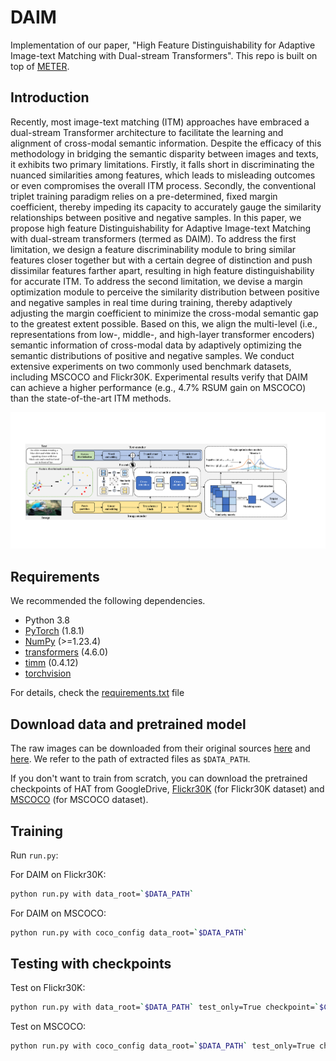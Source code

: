 # DAIM
Implementation of our paper, "High Feature Distinguishability for Adaptive Image-text
Matching with Dual-stream Transformers". This repo is built on top of [METER](https://github.com/zdou0830/METER).

## Introduction
Recently, most image-text matching (ITM) approaches have embraced a dual-stream Transformer architecture to facilitate the learning and alignment of cross-modal semantic information. Despite the efficacy of this
methodology in bridging the semantic disparity between images and texts, it exhibits two primary limitations.
Firstly, it falls short in discriminating the nuanced similarities among features, which leads to misleading
outcomes or even compromises the overall ITM process. Secondly, the conventional triplet training paradigm
relies on a pre-determined, fixed margin coefficient, thereby impeding its capacity to accurately gauge
the similarity relationships between positive and negative samples. In this paper, we propose high feature
Distinguishability for Adaptive Image-text Matching with dual-stream transformers (termed as DAIM). To
address the first limitation, we design a feature discriminability module to bring similar features closer
together but with a certain degree of distinction and push dissimilar features farther apart, resulting in high
feature distinguishability for accurate ITM. To address the second limitation, we devise a margin optimization
module to perceive the similarity distribution between positive and negative samples in real time during
training, thereby adaptively adjusting the margin coefficient to minimize the cross-modal semantic gap to
the greatest extent possible. Based on this, we align the multi-level (i.e., representations from low-, middle-,
and high-layer transformer encoders) semantic information of cross-modal data by adaptively optimizing the
semantic distributions of positive and negative samples. We conduct extensive experiments on two commonly
used benchmark datasets, including MSCOCO and Flickr30K. Experimental results verify that DAIM can
achieve a higher performance (e.g., 4.7% RSUM gain on MSCOCO) than the state-of-the-art ITM methods.

![model](https://github.com/Hudjkfhdsjfhdjkg/DAIM/blob/master/imgs/Architecture%20(1).png)

## Requirements 
We recommended the following dependencies.

* Python 3.8 
* [PyTorch](http://pytorch.org/) (1.8.1)
* [NumPy](http://www.numpy.org/) (>=1.23.4)
* [transformers](https://huggingface.co/docs/transformers) (4.6.0)
* [timm](https://timm.fast.ai/) (0.4.12)
* [torchvision]()

For details, check the [requirements.txt](https://github.com/LuminosityX/HAT/blob/main/requirements.txt) file

## Download data and pretrained model

The raw images can be downloaded from their original sources [here](http://shannon.cs.illinois.edu/DenotationGraph/) and [here](http://mscoco.org/). We refer to the path of extracted files as `$DATA_PATH`.

If you don't want to train from scratch, you can download the pretrained checkpoints of HAT from GoogleDrive, [Flickr30K](https://drive.google.com/file/d/11Zax1FTNnq0rcer8PxZFlx1mf7d-S67n/view?usp=drive_link)  (for Flickr30K dataset) and [MSCOCO](https://drive.google.com/file/d/1lQDeGvipaREZcwd7-owfgPidft6f4lHo/view?usp=drive_link)  (for MSCOCO dataset).

## Training
Run `run.py`:

For DAIM on Flickr30K:

```bash
python run.py with data_root=`$DATA_PATH`
```

For DAIM on MSCOCO:

```bash
python run.py with coco_config data_root=`$DATA_PATH`
```


## Testing with checkpoints

Test on Flickr30K:

```bash
python run.py with data_root=`$DATA_PATH` test_only=True checkpoint=`$CHECKPOINT_PATH`
```

Test on MSCOCO:

```bash
python run.py with coco_config data_root=`$DATA_PATH` test_only=True checkpoint=`$CHECKPOINT_PATH`
```


